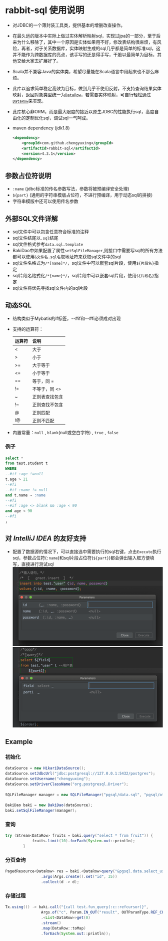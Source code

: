 # rabbit-sql 使用说明

- 对JDBC的一个薄封装工具类，提供基本的增删改查操作。

- 在最久远的版本中实际上做过实体解析映射sql，实现过jpa的一部分，至于后来为什么移除了，其中一个原因是实体如果用不好，修改表结构很麻烦，有风险，再者，对于关系数据库，实体映射生成的sql几乎都是简单的标准sql，这并不能作为跨数据库的亮点，该手写的还是得手写，干脆以最简单为目标，其他交给大家去扩展好了。

- Scala并不兼容Java的实体类，希望尽量能在Scala语言中用起来也不那么麻烦。

- 此库以追求简单稳定高效为目标，做到几乎不使用反射，不支持查询结果实体映射，返回对象类型统一为[`DataRow`](https://github.com/chengyuxing/rabbit-common/blob/master/src/main/java/rabbit/common/types/DataRow.java)，若需要实体映射，可自行轻松通过[`DataRow`](https://github.com/chengyuxing/rabbit-common/blob/master/src/main/java/rabbit/common/types/DataRow.java)来实现。

- 此库核心非ORM，而是最大限度的接近以原生JDBC的性能执行sql，高度自由化的定制优化sql，调试sql一气呵成。

- maven dependency (jdk1.8)

  ```xml
  <dependency>
      <groupId>com.github.chengyuxing</groupId>
      <artifactId>rabbit-sql</artifactId>
      <version>4.3.1</version>
  </dependency>
  ```
## 参数占位符说明
- `:name` (jdbc标准的传名参数写法，参数将被预编译安全处理)
- `${part}` (通用的字符串模版占位符，不进行预编译，用于动态sql的拼接)
- 字符串模版中还可以使用传名参数
## 外部SQL文件详解
- sql文件中可以包含任意符合标准的注释
- sql文件结尾以`.sql`结尾
- sql文件格式参考```data.sql.template```
- BakiDao中如果配置了属性```setSqlFileManager```,则接口中需要写sql的所有方法都可以使用``&文件名.sql名``取地址符来获取sql文件中的sql
- sql文件名格式为``/*[name]*/``，sql文件中可以嵌套sql片段，使用`${片段名}`指定
- sql片段名格式化``/*{name}*/``，sql片段中可以嵌套sql片段，使用`${片段名}`指定
- sql文件将优先寻找sql文件内的sql片段
## 动态SQL

- 结构类似于Mybatis的if标签，--#if和--#fi必须成对出现

- 支持的运算符：

  | 运算符 | 说明           |
  | ------ | -------------- |
  | <      | 大于           |
  | >      | 小于           |
  | >=     | 大于等于       |
  | <=     | 小于等于       |
  | ==     | 等于，同 =     |
  | !=     | 不等于，同 <>  |
  | ~      | 正则表查找包含 |
  | !~     | 正则查找不包含 |
  | @      | 正则匹配       |
  | !@     | 正则不匹配     |

- 内置常量：`null` , `blank`(null或空白字符) , `true` , `false`

### 例子

```sql
select *
from test.student t
WHERE
--#if :age !=null
t.age > 21
--#fi
--#if :name != null
and t.name ~ :name
--#fi
--#if :age <> blank && :age < 90
and age < 90
--#fi
;
```

## 对 *IntelliJ IDEA* 的友好支持
- 配置了数据源的情况下，可以直接选中需要执行的sql右键，点击`Execute`执行sql，参数占位符(`:name`)和sql片段占位符(`${part}`)都会弹出输入框方便填写，直接进行测试sql
![](https://github.com/chengyuxing/rabbit-sql/blob/master/img/p.jpg)
![](https://github.com/chengyuxing/rabbit-sql/blob/master/img/p2.png)
## Example

### 初始化

```java
dataSource = new HikariDataSource();
dataSource.setJdbcUrl("jdbc:postgresql://127.0.0.1:5432/postgres");
dataSource.setUsername("chengyuxing");
dataSource.setDriverClassName("org.postgresql.Driver");

SQLFileManager manager = new SQLFileManager("pgsql/data.sql", "pgsql/other.sql");

BakiDao baki = new BakiDao(dataSource);
baki.setSqlFileManager(manager);
```

### 查询

```java
try (Stream<DataRow> fruits = baki.query("select * from fruit")) {
            fruits.limit(10).forEach(System.out::println);
        }
```

### 分页查询
```java
PagedResource<DataRow> res = baki.<DataRow>query("&pgsql.data.select_user", 1, 10)
                .args(Args.create().set("id", 35))
                .collect(d -> d);
```

### 存储过程

```java
Tx.using(() -> baki.call("{call test.fun_query(:c::refcursor)}",
                Args.of("c", Param.IN_OUT("result", OUTParamType.REF_CURSOR)))
                .<List<DataRow>>get(0)
                .stream()
                .map(DataRow::toMap)
                .forEach(System.out::println));
```

